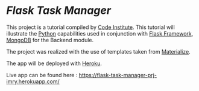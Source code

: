 # **_Flask Task Manager_**
This project is a tutorial compiled by [Code Institute](https://codeinstitute.net/). This tutorial will illustrate the [Python](https://www.python.org/) capabilities used in conjunction with [Flask Framework](https://flask.palletsprojects.com/en/1.1.x/), [MongoDB](https://www.mongodb.com/) for the Backend module.

The project was realized with the use of templates taken from [Materialize](https://materializecss.com/).

The app will be deployed with [Heroku](https://www.heroku.com/).

Live app can be found here : https://flask-task-manager-prj-imry.herokuapp.com/